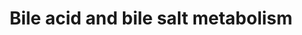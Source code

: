 ---
annotations:
- id: PW:0000039
  parent: classic metabolic pathway
  type: Pathway Ontology
  value: bile acid biosynthetic pathway
authors:
- MaintBot
- MartijnVanIersel
- ReactomeTeam
- Anwesha
- Egonw
description: In a healthy adult human, about 500 mg of cholesterol is converted to
  bile salts daily. Newly synthesized bile salts are secreted into the bile and released
  into the small intestine where they emulsify dietary fats (Russell 2003). About
  95% of the bile salts in the intestine are recovered and returned to the liver (Kullak-Ublick
  et al. 2004; Trauner and Boyer 2002). The major pathway for bile salt synthesis
  in the liver begins with the conversion of cholesterol to 7alpha-hydroxycholesterol.
  Bile salt synthesis can also begin with the synthesis of an oxysterol - 24-hydroxycholesterol
  or 27-hydroxycholesterol. In the body, the initial steps of these two pathways occur
  in extrahepatic tissues, generating intermediates that are transported to the liver
  and converted to bile salts via the 7alpha-hydroxycholesterol pathway. These extrahepatic
  pathways contribute little to the total synthesis of bile salts, but are thought
  to play important roles in extrahepatic cholesterol homeostasis (Javitt 2002).  View
  original pathway at [http://www.reactome.org/PathwayBrowser/#DIAGRAM=194068 Reactome].
last-edited: 2021-01-25
organisms:
- Homo sapiens
redirect_from:
- /index.php/Pathway:WP1788
- /instance/WP1788
revision: null
schema-jsonld:
- '@context': https://schema.org/
  '@id': https://wikipathways.github.io/pathways/WP1788.html
  '@type': Dataset
  creator:
    '@type': Organization
    name: WikiPathways
  description: In a healthy adult human, about 500 mg of cholesterol is converted
    to bile salts daily. Newly synthesized bile salts are secreted into the bile and
    released into the small intestine where they emulsify dietary fats (Russell 2003).
    About 95% of the bile salts in the intestine are recovered and returned to the
    liver (Kullak-Ublick et al. 2004; Trauner and Boyer 2002). The major pathway for
    bile salt synthesis in the liver begins with the conversion of cholesterol to
    7alpha-hydroxycholesterol. Bile salt synthesis can also begin with the synthesis
    of an oxysterol - 24-hydroxycholesterol or 27-hydroxycholesterol. In the body,
    the initial steps of these two pathways occur in extrahepatic tissues, generating
    intermediates that are transported to the liver and converted to bile salts via
    the 7alpha-hydroxycholesterol pathway. These extrahepatic pathways contribute
    little to the total synthesis of bile salts, but are thought to play important
    roles in extrahepatic cholesterol homeostasis (Javitt 2002).  View original pathway
    at [http://www.reactome.org/PathwayBrowser/#DIAGRAM=194068 Reactome].
  keywords:
  - (24R,
  - (CYP7A1 based)
  - (CYP7B1 based)
  - (CYP8B1 based)
  - (OATP-A)
  - 24OH-CHOL
  - 25(R) DHCA-CoA
  - 25(R) THCA-CoA
  - 25(R) TetraHCA-CoA
  - 25(S)
  - 25(S) DHCA-CoA
  - 25(S) THCA-CoA
  - 25OH-CHOL
  - 25R)
  - 27HCHOL
  - 27OH-CHOL
  - 3,7,24THCA
  - 3,7,24THCA-CoA
  - 3alpha,7alpha,12alpha,24(S)-tetrahydroxy-5beta-cholestan-27-al
  - 3alpha,7alpha,12alpha,24-tetrahydroxy-5beta-cholestanoyl-CoA
  - 3alpha,7alpha,12alpha-trihydroxy-5beta-cholest-24-one-CoA
  - 3alpha,7alpha,12alpha-trihydroxy-5beta-cholestan-27-al
  - 3alpha,7alpha,24(S)-trihydroxy-5beta-cholestan-27-al
  - 3alpha,7alpha-dihydroxy-5beta-cholest-24-enoyl-CoA
  - 3alpha,7alpha-dihydroxy-5beta-cholest-24-one-CoA
  - 3alpha,7alpha-dihydroxy-5beta-cholestan-26-al
  - 4CHOL7a,12a,24(S)TONE
  - 4CHOL7a,12a,27TONE
  - 4CHOL7a,12aDONE
  - 4CHOL7a,24(S)DONE
  - 4CHOL7a,27DONE
  - 4CHOL7aOLONE
  - 5bCHOL3a,7a,12a,27-tetrol
  - 5bCHOL3a,7a,12a-triol
  - 5bCHOL3a,7a,24(s),27-tetrol
  - 5beta-cholestan-3alpha, 7alpha-diol
  - 5beta-cholestan-3alpha,7alpha,12alpha,24(S),27-pentol
  - 5beta-cholestan-3alpha,7alpha,12alpha,24(S)-tetrol
  - 5beta-cholestan-3alpha,7alpha,12alpha,27-tetrol
  - 5beta-cholestan-3alpha,7alpha,12alpha-triol
  - 5beta-cholestan-3alpha,7alpha,24(S)-triol
  - 5beta-cholestan-3alpha,7alpha,26-triol
  - 5beta-cholestan-3alpha,7alpha-diol
  - 5beta-cholestan-7alpha,12alpha,24(S)-triol-3-one
  - 5beta-cholestan-7alpha,12alpha,27-triol-3-one
  - 5beta-cholestan-7alpha,24(S)-diol-3-one
  - 5beta-cholestan-7alpha,27-diol-3-one
  - 5beta-cholestan-7alpha-ol-3-one
  - 5beta-cholesten-7alpha, 12alpha-diol-3-one
  - 5Î²-CHOL3Î±,7Î±,24(s)-triol
  - '7'
  - ABCB11
  - ABCC3
  - ACOT8
  - 'ACOX2 '
  - ACOX2:FAD
  - ADP
  - 'AKR1C1 '
  - 'AKR1C2 '
  - 'AKR1C3 '
  - 'AKR1C4 '
  - AKR1D1
  - ALB
  - 'ALB '
  - ALB:(GCCA, TCCA)
  - AMACR
  - AMP
  - ATP
  - Aldo-keto reductase
  - BAAT
  - CCA
  - 'CCA '
  - 'CDCA '
  - 'CH25H '
  - CH25H (Fe2+
  - CHOL
  - CHOL3b,7a,25TRIOL
  - CHOL7a,24(S)DIOL
  - CYP27A1
  - CYP39A1
  - CYP46A1
  - 'CYP7A1 '
  - 'CYP7B1 '
  - 'CYP8B1 '
  - Cholest-5-ene-3beta,7alpha,27-triol
  - CoA-SH
  - Cytochrome P450
  - DCA
  - 'DCA '
  - DCA,CDCA,LCHA
  - DHCA
  - FABP6
  - 'FABP6 '
  - 'FAD '
  - 'Fe2+ '
  - 'GCCA '
  - GCCA, TCCA
  - 'GCDCA '
  - 'Gly '
  - H+
  - H2O
  - H2O2
  - HSD17B4 dimer
  - 'HSD17B4(1-736) '
  - HSD3B7
  - LCA
  - 'LCA '
  - 'LCHA '
  - NAD+
  - NADH
  - NADP+
  - NADPH
  - NCOA1
  - 'NCOA1 '
  - NCOA1,2:RXRA:NR1H4:DCA,CDCA,LCHA
  - NCOA2
  - 'NCOA2 '
  - NR1H4
  - 'NR1H4 '
  - NR1H4:DCA,CDCA,LCHA
  - Na+
  - O2
  - OSBP
  - 'OSBPL1A '
  - 'OSBPL2 '
  - 'OSBPL3 '
  - 'OSBPL6 '
  - 'OSBPL7 '
  - 'OSBPL9 '
  - OSBPs
  - PI4P
  - PPi
  - 'PTGIS '
  - Pi
  - RXRA
  - 'RXRA '
  - SCP2-1
  - SLC10A1
  - SLC10A2
  - SLC27A2
  - SLC27A5
  - SLCO1A2
  - SLCO1B1
  - SLCO1B3
  - STARD5
  - 'STARD5 '
  - STARD5:DCA,LCA
  - 'TAU '
  - 'TCCA '
  - 'TCDCA '
  - THCA
  - THCA-CoA
  - TetraHCA
  - acids:FABP6
  - albumin
  - albumin:bile salt
  - alpha-hydroxycholesterol
  - and acid (OATP-A)
  - bile salts
  - bile salts and
  - bile salts and acids
  - chenodeoxycholate
  - chenodeoxycholoyl-CoA
  - 'chenodeoxycholoyl-CoA '
  - cholate
  - cholate bile salts
  - cholate;
  - choloyl-CoA
  - 'choloyl-CoA '
  - choloyl-CoA;
  - cofactor)
  - complex
  - complexed with
  - family
  - glycine; taurine
  - 'glycochenodeoxycholate '
  - 'glycocholate '
  - propionyl CoA
  - 'taurochenodeoxycholate '
  - 'taurocholate '
  license: CC0
  name: Bile acid and bile salt metabolism
seo: CreativeWork
title: Bile acid and bile salt metabolism
wpid: WP1788
---